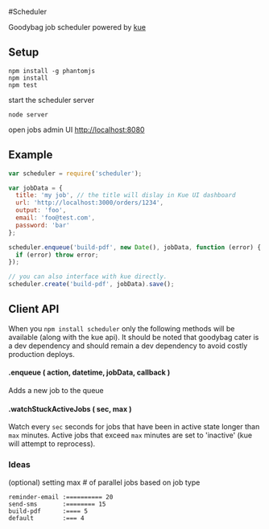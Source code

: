 #Scheduler

Goodybag job scheduler powered by [kue](https://github.com/Automattic/kue)

## Setup

```
npm install -g phantomjs
npm install
npm test
```


start the scheduler server

```
node server
```
open jobs admin UI [http://localhost:8080](http://localhost:8080)

## Example

```js
var scheduler = require('scheduler');

var jobData = {
  title: 'my job', // the title will dislay in Kue UI dashboard
  url: 'http://localhost:3000/orders/1234',
  output: 'foo',
  email: 'foo@test.com',
  password: 'bar'
};

scheduler.enqueue('build-pdf', new Date(), jobData, function (error) {
  if (error) throw error;
});

// you can also interface with kue directly.
scheduler.create('build-pdf', jobData).save();
```

## Client API
When you `npm install scheduler` only the following methods will be available (along with the kue api). It should be noted that goodybag cater is a dev dependency and should remain a dev dependency to avoid costly production deploys.

#### .enqueue ( action, datetime, jobData, callback )
Adds a new job to the queue

#### .watchStuckActiveJobs ( sec, max )
Watch every `sec` seconds for jobs that have been in active state longer than `max` minutes.
Active jobs that exceed `max` minutes are set to 'inactive' (kue will attempt to reprocess).


### Ideas

(optional) setting max # of parallel jobs based on job type

```
reminder-email :========== 20
send-sms       :======== 15
build-pdf      :==== 5
default        :=== 4
```
